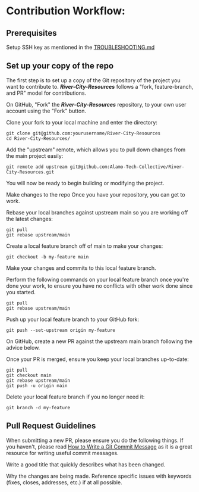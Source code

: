 # Contribution Workflow:

## Prerequisites
Setup SSH key as mentioned in the [TROUBLESHOOTING.md](TROUBLESHOOTING.md)

## Set up your copy of the repo
The first step is to set up a copy of the Git repository of the project you want to contribute to. ***River-City-Resources*** follows a "fork, feature-branch, and PR" model for contributions.

On GitHub, "Fork" the ***River-City-Resources*** repository, to your own user account using the "Fork" button.

Clone your fork to your local machine and enter the directory:
```
git clone git@github.com:yourusername/River-City-Resources
cd River-City-Resources/
```
Add the "upstream" remote, which allows you to pull down changes from the main project easily:
```
git remote add upstream git@github.com:Alamo-Tech-Collective/River-City-Resources.git
```
You will now be ready to begin building or modifying the project.

Make changes to the repo
Once you have your repository, you can get to work.

Rebase your local branches against upstream main so you are working off the latest changes:
```
git pull
git rebase upstream/main
```
Create a local feature branch off of main to make your changes:
```
git checkout -b my-feature main
```
Make your changes and commits to this local feature branch.

Perform the following commands on your local feature branch once you're done your work, to ensure you have no conflicts with other work done since you started.
```
git pull
git rebase upstream/main
```
Push up your local feature branch to your GitHub fork:
```
git push --set-upstream origin my-feature
```
On GitHub, create a new PR against the upstream main branch following the advice below.

Once your PR is merged, ensure you keep your local branches up-to-date:
```
git pull
git checkout main
git rebase upstream/main
git push -u origin main
```
Delete your local feature branch if you no longer need it:
```
git branch -d my-feature
```
## Pull Request Guidelines
When submitting a new PR, please ensure you do the following things. If you haven't, please read [How to Write a Git Commit Message](https://chris.beams.io/posts/git-commit/) as it is a great resource for writing useful commit messages.

Write a good title that quickly describes what has been changed.

Why the changes are being made. Reference specific issues with keywords (fixes, closes, addresses, etc.) if at all possible.